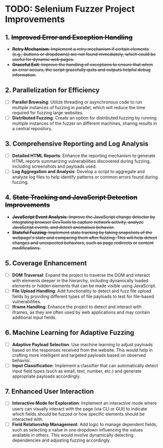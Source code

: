 # TODO: Selenium Fuzzer Project Improvements

## 1. ~~Improved Error and Exception Handling~~
- ~~**Retry Mechanism**: Implement a retry mechanism if certain elements (e.g., buttons or dropdowns) are not found immediately, which could be useful for dynamic web pages.~~
- ~~**Graceful Exit**: Improve the handling of exceptions to ensure that when an error occurs, the script gracefully quits and outputs helpful debug information.~~

## 2. Parallelization for Efficiency
- [ ] **Parallel Browsing**: Utilize threading or asynchronous code to run multiple instances of fuzzing in parallel, which will reduce the time required for fuzzing large websites.
- [ ] **Distributed Fuzzing**: Create an option for distributed fuzzing by running multiple instances of the fuzzer on different machines, sharing results in a central repository.

## 3. Comprehensive Reporting and Log Analysis
- [ ] **Detailed HTML Reports**: Enhance the reporting mechanism to generate HTML reports summarizing vulnerabilities discovered during fuzzing, including screenshots and payloads used.
- [ ] **Log Aggregation and Analysis**: Develop a script to aggregate and analyze log files to help identify patterns or common errors found during fuzzing.

## 4. ~~State Tracking and JavaScript Detection Improvements~~
- ~~**JavaScript Event Analysis**: Improve the JavaScript change detector by integrating browser DevTools to capture network activity, analyze JavaScript events, and detect anomalous behavior.~~
- ~~**Stateful Fuzzing**: Implement state tracking by taking snapshots of the webpage's state and comparing them after fuzzing. This will help detect changes and unexpected behaviors, such as page redirects or content modifications.~~

## 5. Coverage Enhancement
- [ ] **DOM Traversal**: Expand the project to traverse the DOM and interact with elements deeper in the hierarchy, including dynamically loaded elements or hidden elements that can be made visible using JavaScript.
- [ ] **File Upload Handling**: Add functionality to detect and fuzz file upload fields by providing different types of file payloads to test for file-based vulnerabilities.
- [ ] **Iframe Handling**: Enhance the project to detect and interact with iframes, as they are often used by web applications and may contain additional input fields.

## 6. Machine Learning for Adaptive Fuzzing
- [ ] **Adaptive Payload Selection**: Use machine learning to adjust payloads based on the responses received from the website. This would help in crafting more intelligent and targeted payloads based on observed behavior.
- [ ] **Input Classification**: Implement a classifier that can automatically detect input field types (such as email, text, number, etc.) and generate appropriate payloads accordingly.

## 7. Enhanced User Interaction
- [ ] **Interactive Mode for Exploration**: Implement an interactive mode where users can visually interact with the page (via CLI or GUI) to indicate which fields should be fuzzed or how specific elements should be interacted with.
- [ ] **Field Relationship Management**: Add logic to manage dependent fields, such as selecting a value in one dropdown influencing the values available in others. This would involve dynamically detecting dependencies and adjusting fuzzing accordingly.
